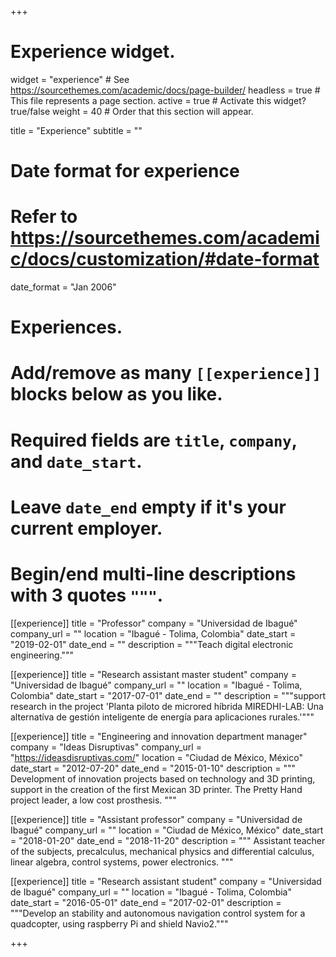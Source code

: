 +++
# Experience widget.
widget = "experience"  # See https://sourcethemes.com/academic/docs/page-builder/
headless = true  # This file represents a page section.
active = true  # Activate this widget? true/false
weight = 40  # Order that this section will appear.

title = "Experience"
subtitle = ""

# Date format for experience
#   Refer to https://sourcethemes.com/academic/docs/customization/#date-format
date_format = "Jan 2006"

# Experiences.
#   Add/remove as many `[[experience]]` blocks below as you like.
#   Required fields are `title`, `company`, and `date_start`.
#   Leave `date_end` empty if it's your current employer.
#   Begin/end multi-line descriptions with 3 quotes `"""`.


[[experience]]
  title = "Professor"
  company = "Universidad de Ibagué"
  company_url = ""
  location = "Ibagué - Tolima, Colombia"
  date_start = "2019-02-01"
  date_end = ""
  description = """Teach digital electronic engineering."""
  
  [[experience]]
  title = "Research assistant master student"
  company = "Universidad de Ibagué"
  company_url = ""
  location = "Ibagué - Tolima, Colombia"
  date_start = "2017-07-01"
  date_end = ""
  description = """support research in the project 'Planta piloto de microred híbrida MIREDHI-LAB: Una alternatíva de gestión inteligente de energía para aplicaciones rurales.'"""


[[experience]]
  title = "Engineering and innovation department manager"
  company = "Ideas Disruptivas"
  company_url = "https://ideasdisruptivas.com/"
  location = "Ciudad de México, México"
  date_start = "2012-07-20"
  date_end = "2015-01-10"
  description = """
Development of innovation projects based on technology and 3D printing, support in the creation of the first Mexican 3D printer. The Pretty Hand project leader, a low cost prosthesis.
  """
  
  [[experience]]
  title = "Assistant professor"
  company = "Universidad de Ibagué"
  company_url = ""
  location = "Ciudad de México, México"
  date_start = "2018-01-20"
  date_end = "2018-11-20"
  description = """
Assistant teacher of the subjects, precalculus, mechanical physics and differential calculus, linear algebra, control systems, power electronics.
  """

[[experience]]
  title = "Research assistant student"
  company = "Universidad de Ibagué"
  company_url = ""
  location = "Ibagué - Tolima, Colombia"
  date_start = "2016-05-01"
  date_end = "2017-02-01"
  description = """Develop an stability and autonomous navigation control system for a quadcopter, using raspberry Pi and shield Navio2."""

+++
